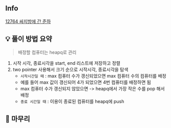 ## Info
[12764 싸지방에 간 준하](https://www.acmicpc.net/problem/12764)

## 💡 풀이 방법 요약
> 배정할 컴퓨터는 heapq로 관리
1. 시작 시각, 종료시각을 start, end 리스트에 저장하고 정렬
2. two pointer 사용해서 크기 순으로 시작시각, 종료시각을 탐색
   -  `시작시간일 떼` : max 컴퓨터 수가 갱신되었으면 max 컴퓨터 수의 컴퓨터를 배정
     - 예를 들어 max 값이 갱신되어 4가 되었으면 4번 컴퓨터를 배정하면 됨
     - max 컴퓨터 수가 갱신되지 않았으면 -> heapq에서 가장 작은 수를 pop 해서 배정
   -  `종료 시간일 때` : 이용이 종료된 컴퓨터를 heapq에 push


## 🙂 마무리

